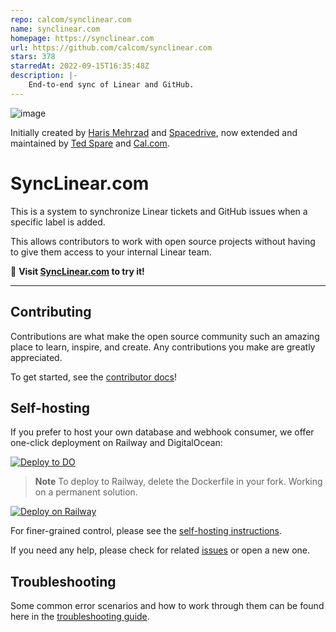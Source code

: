 ```yaml
---
repo: calcom/synclinear.com
name: synclinear.com
homepage: https://synclinear.com
url: https://github.com/calcom/synclinear.com
stars: 378
starredAt: 2022-09-15T16:35:48Z
description: |-
    End-to-end sync of Linear and GitHub.
---
```


![image](https://user-images.githubusercontent.com/36117635/228115207-e9392f16-5a5b-4a27-9219-9cb91e3adf7e.png)

Initially created by [Haris Mehrzad](https://github.com/xPolar) and [Spacedrive](https://github.com/spacedriveapp/linear-github-sync), now extended and maintained by [Ted Spare](https://github.com/tedspare) and [Cal.com](https://cal.com/).

# SyncLinear.com

This is a system to synchronize Linear tickets and GitHub issues when a specific label is added.

This allows contributors to work with open source projects without having to give them access to your internal Linear team.

:wave: **Visit [SyncLinear.com](https://synclinear.com) to try it!**

---

## Contributing

Contributions are what make the open source community such an amazing place to learn, inspire, and create. Any contributions you make are greatly appreciated.

To get started, see the [contributor docs](CONTRIBUTING.md)!

## Self-hosting

If you prefer to host your own database and webhook consumer, we offer one-click deployment on Railway and DigitalOcean:

[![Deploy to DO](https://www.deploytodo.com/do-btn-blue-ghost.svg)](https://cloud.digitalocean.com/apps/new?repo=https://github.com/calcom/synclinear.com/tree/main)

> **Note**
> To deploy to Railway, delete the Dockerfile in your fork. Working on a permanent solution.

[![Deploy on Railway](https://railway.app/button.svg)](https://railway.app/new/template/L__0PR?referralCode=ted)

For finer-grained control, please see the [self-hosting instructions](Setup.md).

If you need any help, please check for related [issues](https://github.com/calcom/synclinear.com/issues) or open a new one.

## Troubleshooting

Some common error scenarios and how to work through them can be found here in the [troubleshooting guide](TROUBLESHOOTING.md).

